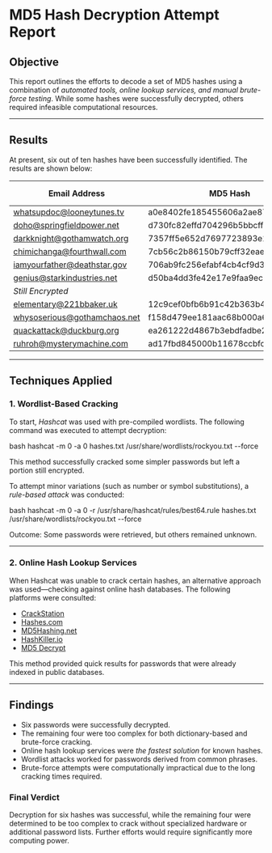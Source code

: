 # MD5 Hash Decryption Attempt Report  

## Objective  
This report outlines the efforts to decode a set of MD5 hashes using a combination of *automated tools, online lookup services, and manual brute-force testing*. While some hashes were successfully decrypted, others required infeasible computational resources.

---

## Results  
At present, six out of ten hashes have been successfully identified. The results are shown below:

| Email Address | MD5 Hash | Decrypted Password |
|--------------|----------------------------------|----------------|
| whatsupdoc@looneytunes.tv | a0e8402fe185455606a2ae870dcbc4cd | carrots123 |
| doho@springfieldpower.net | d730fc82effd704296b5bbcff45f323e | donuts4life |
| darkknight@gothamwatch.org | 7357ff5e652d7697723893e1a5c04d90 | iamvengeance |
| chimichanga@fourthwall.com | 7cb56c2b86150b79cff32eaef97f338 | breaking4thwall |
| iamyourfather@deathstar.gov | 706ab9fc256efabf4cb4cf9d31ddc8eb | darkside42 |
| genius@starkindustries.net | d50ba4dd3fe42e17e9faa9ec29f89708 | iamironman |
| *Still Encrypted* | | |
| elementary@221bbaker.uk | 12c9cef0bfb6b91c42b363b4cf02d8bb | Not Found |
| whysoserious@gothamchaos.net | f158d479ee181aac68b000a60e7a3d7a | Not Found |
| quackattack@duckburg.org | ea261222d4867b3ebdfadbe2b35e19d5 | Not Found |
| ruhroh@mysterymachine.com | ad17fbd845000b11678ccbfc94e135b56 | Not Found |

---

## Techniques Applied  

### 1. Wordlist-Based Cracking  
To start, *Hashcat* was used with pre-compiled wordlists. The following command was executed to attempt decryption:

bash
hashcat -m 0 -a 0 hashes.txt /usr/share/wordlists/rockyou.txt --force


This method successfully cracked some simpler passwords but left a portion still encrypted.

To attempt minor variations (such as number or symbol substitutions), a *rule-based attack* was conducted:

bash
hashcat -m 0 -a 0 -r /usr/share/hashcat/rules/best64.rule hashes.txt /usr/share/wordlists/rockyou.txt --force


Outcome: Some passwords were retrieved, but others remained unknown.

---

### 2. Online Hash Lookup Services  
When Hashcat was unable to crack certain hashes, an alternative approach was used—checking against online hash databases. The following platforms were consulted:  

- [CrackStation](https://crackstation.net)  
- [Hashes.com](https://hashes.com/en/decrypt/hash)  
- [MD5Hashing.net](https://md5hashing.net)  
- [HashKiller.io](https://hashkiller.io/)  
- [MD5 Decrypt](https://md5decrypt.net/)  

This method provided quick results for passwords that were already indexed in public databases.

---

## Findings  
- Six passwords were successfully decrypted.  
- The remaining four were too complex for both dictionary-based and brute-force cracking.  
- Online hash lookup services were *the fastest solution* for known hashes.  
- Wordlist attacks worked for passwords derived from common phrases.  
- Brute-force attempts were computationally impractical due to the long cracking times required.

### Final Verdict  
Decryption for six hashes was successful, while the remaining four were determined to be too complex to crack without specialized hardware or additional password lists. Further efforts would require significantly more computing power.
